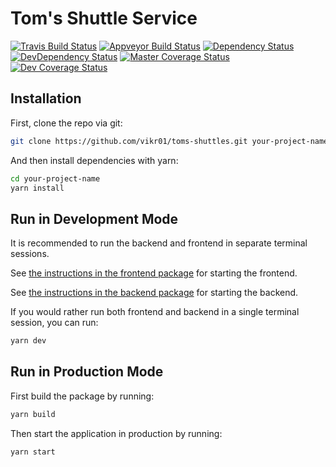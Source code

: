 # Tom's Shuttle Service

[![Travis Build Status](https://travis-ci.org/vikr01/toms-shuttles.svg?branch=master)](https://travis-ci.org/vikr01/toms-shuttles)
[![Appveyor Build Status](https://ci.appveyor.com/api/projects/status/github/vikr01/toms-shuttles?svg=true)](https://ci.appveyor.com/project/vikr01/toms-shuttles/branch/master)
[![Dependency Status](https://david-dm.org/vikr01/toms-shuttles/status.svg)](https://david-dm.org/vikr01/toms-shuttles)
[![DevDependency Status](https://david-dm.org/vikr01/toms-shuttles/dev-status.svg)](https://david-dm.org/vikr01/toms-shuttles?type=dev)
[![Master Coverage Status](https://img.shields.io/codecov/c/github/vikr01/toms-shuttles/master.svg)](https://codecov.io/gh/vikr01/toms-shuttles/branch/master)
[![Dev Coverage Status](https://img.shields.io/codecov/c/github/vikr01/toms-shuttles/dev.svg)](https://codecov.io/gh/vikr01/toms-shuttles/branch/dev)

## Installation

First, clone the repo via git:

```bash
git clone https://github.com/vikr01/toms-shuttles.git your-project-name
```

And then install dependencies with yarn:

```bash
cd your-project-name
yarn install
```

## Run in Development Mode

It is recommended to run the backend and frontend in separate terminal sessions.

See [the instructions in the frontend package](./packages/frontend) for starting the frontend.

See [the instructions in the backend package](./packages/backend) for starting the backend.

If you would rather run both frontend and backend in a single terminal session, you can run:

```bash
yarn dev
```

## Run in Production Mode

First build the package by running:

```bash
yarn build
```

Then start the application in production by running:

```bash
yarn start
```
